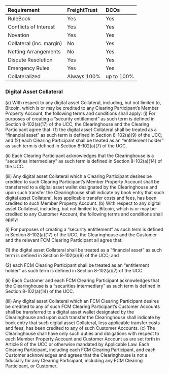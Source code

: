 | Requirement | FreightTrust | DCOs |
| :--- | :--- | :--- |
| RuleBook | Yes | Yes |
| Conflicts of Interest | Yes | Yes |
| Novation | Yes | Yes |
| Collateral \(inc. margin\) | No | Yes |
| Netting Arrangements | No | Yes |
| Dispute Resolution | Yes | Yes |
| Emergency Rules | Yes | Yes |
| Collateralized | Always 100% | up to 100% |

### 

### 

### Digital Asset Collateral

\(a\) With respect to any digital asset Collateral, including, but not limited to, Bitcoin, which is or may be credited to any Clearing Participant’s Member Property Account, the following terms and conditions shall apply: \(i\) For purposes of creating a “security entitlement” as such term is defined in Section 8-102\(a\)\(17\) of the UCC, the Clearinghouse and the Clearing Participant agree that: \(1\) the digital asset Collateral shall be treated as a “financial asset” as such term is defined in Section 8-102\(a\)\(9\) of the UCC; and \(2\) each Clearing Participant shall be treated as an “entitlement holder” as such term is defined in Section 8-102\(a\)\(7\) of the UCC.

\(ii\) Each Clearing Participant acknowledges that the Clearinghouse is a “securities intermediary” as such term is defined in Section 8-102\(a\)\(14\) of the UCC.

\(iii\) Any digital asset Collateral which a Clearing Participant desires be credited to such Clearing Participant’s Member Property Account shall be transferred to a digital asset wallet designated by the Clearinghouse and upon such transfer the Clearinghouse shall indicate by book entry that such digital asset Collateral, less applicable transfer costs and fees, has been credited to such Member Property Account. \(b\) With respect to any digital asset Collateral, including, but not limited to, Bitcoin, which is or may be credited to any Customer Account, the following terms and conditions shall apply:

\(i\) For purposes of creating a “security entitlement” as such term is defined in Section 8-102\(a\)\(17\) of the UCC, the Clearinghouse and the Customer and the relevant FCM Clearing Participant all agree that:

\(1\) the digital asset Collateral shall be treated as a “financial asset” as such term is defined in Section 8-102\(a\)\(9\) of the UCC; and

\(2\) each FCM Clearing Participant shall be treated as an “entitlement holder” as such term is defined in Section 8-102\(a\)\(7\) of the UCC.

\(ii\) Each Customer and each FCM Clearing Participant acknowledges that the Clearinghouse is a “securities intermediary” as such term is defined in Section 8-102\(a\)\(14\) of the UCC.

\(iii\) Any digital asset Collateral which an FCM Clearing Participant desires be credited to any of such FCM Clearing Participant’s Customer Accounts shall be transferred to a digital asset wallet designated by the Clearinghouse and upon such transfer the Clearinghouse shall indicate by book entry that such digital asset Collateral, less applicable transfer costs and fees, has been credited to any of such Customer Accounts. \(c\) The Clearinghouse shall have only such duties and obligations with respect to each Member Property Account and Customer Account as are set forth in Article 8 of the UCC or otherwise mandated by Applicable Law. Each Clearing Participant, including each FCM Clearing Participant, and each Customer acknowledges and agrees that the Clearinghouse is not a fiduciary for any Clearing Participant, including any FCM Clearing Participant, or Customer.

